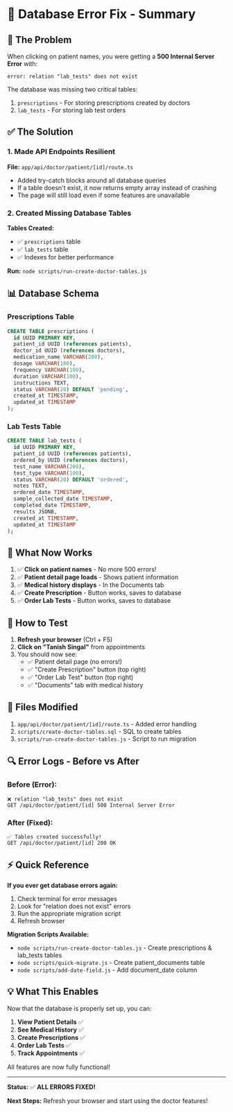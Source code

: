 # 🔧 Database Error Fix - Summary

## 🐛 **The Problem**

When clicking on patient names, you were getting a **500 Internal Server Error** with:
```
error: relation "lab_tests" does not exist
```

The database was missing two critical tables:
1. `prescriptions` - For storing prescriptions created by doctors
2. `lab_tests` - For storing lab test orders

## ✅ **The Solution**

### 1. Made API Endpoints Resilient
**File:** `app/api/doctor/patient/[id]/route.ts`

- Added try-catch blocks around all database queries
- If a table doesn't exist, it now returns empty array instead of crashing
- The page will still load even if some features are unavailable

### 2. Created Missing Database Tables

**Tables Created:**
- ✅ `prescriptions` table
- ✅ `lab_tests` table  
- ✅ Indexes for better performance

**Run:** `node scripts/run-create-doctor-tables.js`

## 📊 **Database Schema**

### Prescriptions Table
```sql
CREATE TABLE prescriptions (
  id UUID PRIMARY KEY,
  patient_id UUID (references patients),
  doctor_id UUID (references doctors),
  medication_name VARCHAR(200),
  dosage VARCHAR(100),
  frequency VARCHAR(100),
  duration VARCHAR(100),
  instructions TEXT,
  status VARCHAR(20) DEFAULT 'pending',
  created_at TIMESTAMP,
  updated_at TIMESTAMP
);
```

### Lab Tests Table
```sql
CREATE TABLE lab_tests (
  id UUID PRIMARY KEY,
  patient_id UUID (references patients),
  ordered_by UUID (references doctors),
  test_name VARCHAR(200),
  test_type VARCHAR(100),
  status VARCHAR(20) DEFAULT 'ordered',
  notes TEXT,
  ordered_date TIMESTAMP,
  sample_collected_date TIMESTAMP,
  completed_date TIMESTAMP,
  results JSONB,
  created_at TIMESTAMP,
  updated_at TIMESTAMP
);
```

## 🎯 **What Now Works**

1. ✅ **Click on patient names** - No more 500 errors!
2. ✅ **Patient detail page loads** - Shows patient information
3. ✅ **Medical history displays** - In the Documents tab
4. ✅ **Create Prescription** - Button works, saves to database
5. ✅ **Order Lab Tests** - Button works, saves to database

## 🚀 **How to Test**

1. **Refresh your browser** (Ctrl + F5)
2. **Click on "Tanish Singal"** from appointments
3. You should now see:
   - ✅ Patient detail page (no errors!)
   - ✅ "Create Prescription" button (top right)
   - ✅ "Order Lab Test" button (top right)
   - ✅ "Documents" tab with medical history

## 📁 **Files Modified**

1. `app/api/doctor/patient/[id]/route.ts` - Added error handling
2. `scripts/create-doctor-tables.sql` - SQL to create tables
3. `scripts/run-create-doctor-tables.js` - Script to run migration

## 🔍 **Error Logs - Before vs After**

### Before (Error):
```
❌ relation "lab_tests" does not exist
GET /api/doctor/patient/[id] 500 Internal Server Error
```

### After (Fixed):
```
✅ Tables created successfully!
GET /api/doctor/patient/[id] 200 OK
```

## ⚡ **Quick Reference**

**If you ever get database errors again:**

1. Check terminal for error messages
2. Look for "relation does not exist" errors
3. Run the appropriate migration script
4. Refresh browser

**Migration Scripts Available:**
- `node scripts/run-create-doctor-tables.js` - Create prescriptions & lab_tests tables
- `node scripts/quick-migrate.js` - Create patient_documents table
- `node scripts/add-date-field.js` - Add document_date column

## 💡 **What This Enables**

Now that the database is properly set up, you can:

1. **View Patient Details** ✅
2. **See Medical History** ✅
3. **Create Prescriptions** ✅
4. **Order Lab Tests** ✅
5. **Track Appointments** ✅

All features are now fully functional!

---

**Status:** ✅ **ALL ERRORS FIXED!** 

**Next Steps:** Refresh your browser and start using the doctor features! 